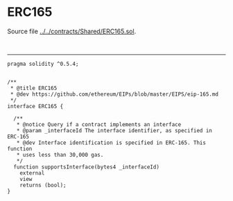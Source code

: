 # ERC165

Source file [../../contracts/Shared/ERC165.sol](../../contracts/Shared/ERC165.sol).

<br />

<hr />

```solidity
pragma solidity ^0.5.4;


/**
 * @title ERC165
 * @dev https://github.com/ethereum/EIPs/blob/master/EIPS/eip-165.md
 */
interface ERC165 {

  /**
   * @notice Query if a contract implements an interface
   * @param _interfaceId The interface identifier, as specified in ERC-165
   * @dev Interface identification is specified in ERC-165. This function
   * uses less than 30,000 gas.
   */
  function supportsInterface(bytes4 _interfaceId)
    external
    view
    returns (bool);
}

```
